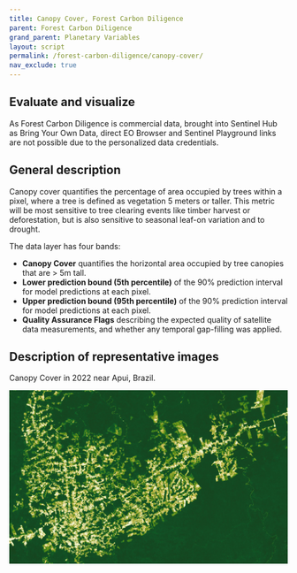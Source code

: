 ```yaml
---
title: Canopy Cover, Forest Carbon Diligence
parent: Forest Carbon Diligence
grand_parent: Planetary Variables
layout: script
permalink: /forest-carbon-diligence/canopy-cover/
nav_exclude: true
---
```



## Evaluate and visualize

As Forest Carbon Diligence is commercial data, brought into Sentinel Hub as Bring Your Own Data, direct EO Browser and Sentinel Playground links are not possible due to the personalized data credentials.   

## General description

Canopy cover quantifies the percentage of area occupied by trees within a
pixel, where a tree is defined as vegetation 5 meters or taller. This metric will be most sensitive to tree clearing
events like timber harvest or deforestation, but is also sensitive to seasonal leaf-on variation and to drought.

The data layer has four bands:
 - **Canopy Cover** quantifies the horizontal area occupied by tree canopies that are > 5m tall.
 - **Lower prediction bound (5th percentile)** of the 90% prediction interval for model predictions at each pixel. 
 - **Upper prediction bound (95th percentile)** of the 90% prediction interval for model predictions at each pixel. 
 - **Quality Assurance Flags** describing the expected quality of satellite data measurements, and
whether any temporal gap-filling was applied.

## Description of representative images

Canopy Cover in 2022 near Apui, Brazil.

![Canopy Cover Example](fig/canopycover.jpg)